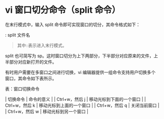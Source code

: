 # vi 窗口切分命令（split 命令）

在末行模式中，输入 split 命令即可实现窗口的切分，其命令格式如下：

: split 文件名

> 其中`:`表示进入末行模式。

split 也可简写为 sp。这时窗口切分为上下两部分，下半部分对应原来的文件，上半部分对应新打开的文件。

有时用户需要在多窗口之间进行切换，vi 编辑器提供一组命令支持用户切换多个窗口，其命令如下表所示。

表：窗口切换命令

| 切换命令 | 命令的意义 |
| Ctrl+w，然后 j | 移动光标到下面的一个窗口 |
| Ctrl+w，然后 k | 移动光标到上面的一个窗口 |
| Ctrl+w，然后 q | 关闭当前窗口 |
| Ctrl+w，然后 w | 移动光标到另一个窗口 |